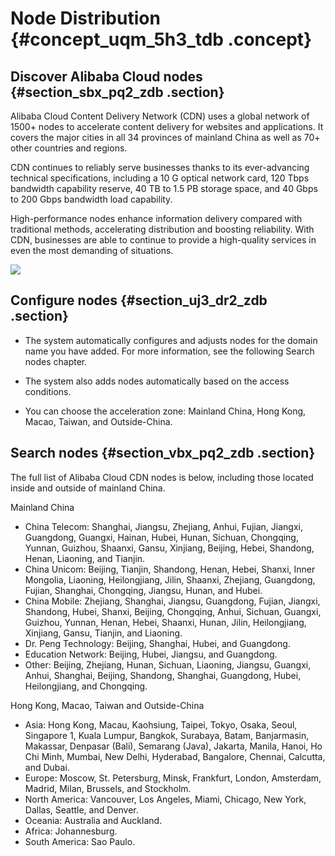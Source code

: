 # Node Distribution {#concept_uqm_5h3_tdb .concept}

## Discover Alibaba Cloud nodes {#section_sbx_pq2_zdb .section}

Alibaba Cloud Content Delivery Network \(CDN\) uses a global network of 1500+ nodes to accelerate content delivery for websites and applications. It covers the major cities in all 34 provinces of mainland China as well as 70+ other countries and regions.

CDN continues to reliably serve businesses thanks to its ever-advancing technical specifications, including a 10 G optical network card, 120 Tbps bandwidth capability reserve, 40 TB to 1.5 PB storage space, and 40 Gbps to 200 Gbps bandwidth load capability.

High-performance nodes enhance information delivery compared with traditional methods, accelerating distribution and boosting reliability. With CDN, businesses are able to continue to provide a high-quality services in even the most demanding of situations.

![](http://static-aliyun-doc.oss-cn-hangzhou.aliyuncs.com/assets/img/5099/15335192574887_en-US.png)

## Configure nodes {#section_uj3_dr2_zdb .section}

-   The system automatically configures and adjusts nodes for the domain name you have added. For more information, see the following Search nodes chapter.

-   The system also adds nodes automatically based on the access conditions.

-   You can choose the acceleration zone: Mainland China, Hong Kong, Macao, Taiwan, and Outside-China.


## Search nodes {#section_vbx_pq2_zdb .section}

The full list of Alibaba Cloud CDN nodes is below, including those located inside and outside of mainland China.

Mainland China

-   China Telecom: Shanghai, Jiangsu, Zhejiang, Anhui, Fujian, Jiangxi, Guangdong, Guangxi, Hainan, Hubei, Hunan, Sichuan, Chongqing, Yunnan, Guizhou, Shaanxi, Gansu, Xinjiang, Beijing, Hebei, Shandong, Henan, Liaoning, and Tianjin.
-   China Unicom: Beijing, Tianjin, Shandong, Henan, Hebei, Shanxi, Inner Mongolia, Liaoning, Heilongjiang, Jilin, Shaanxi, Zhejiang, Guangdong, Fujian, Shanghai, Chongqing, Jiangsu, Hunan, and Hubei.
-   China Mobile: Zhejiang, Shanghai, Jiangsu, Guangdong, Fujian, Jiangxi, Shandong, Hubei, Shanxi, Beijing, Chongqing, Anhui, Sichuan, Guangxi, Guizhou, Yunnan, Henan, Hebei, Shaanxi, Hunan, Jilin, Heilongjiang, Xinjiang, Gansu, Tianjin, and Liaoning.
-   Dr. Peng Technology: Beijing, Shanghai, Hubei, and Guangdong.
-   Education Network: Beijing, Hubei, Jiangsu, and Guangdong.
-   Other: Beijing, Zhejiang, Hunan, Sichuan, Liaoning, Jiangsu, Guangxi, Anhui, Shanghai, Beijing, Shandong, Shanghai, Guangdong, Hubei, Heilongjiang, and Chongqing.

Hong Kong, Macao, Taiwan and Outside-China

-   Asia: Hong Kong, Macau, Kaohsiung, Taipei, Tokyo, Osaka, Seoul, Singapore 1, Kuala Lumpur, Bangkok, Surabaya, Batam, Banjarmasin, Makassar, Denpasar \(Bali\), Semarang \(Java\), Jakarta, Manila, Hanoi, Ho Chi Minh, Mumbai, New Delhi, Hyderabad, Bangalore, Chennai, Calcutta, and Dubai.
-   Europe: Moscow, St. Petersburg, Minsk, Frankfurt, London, Amsterdam, Madrid, Milan, Brussels, and Stockholm.
-   North America: Vancouver, Los Angeles, Miami, Chicago, New York, Dallas, Seattle, and Denver.
-   Oceania: Australia and Auckland.
-   Africa: Johannesburg.
-   South America: Sao Paulo.

